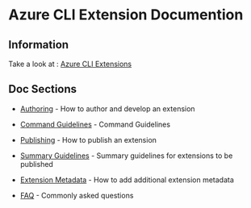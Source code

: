 Azure CLI Extension Documention
=======================
Information
------------

Take a look at : [Azure CLI Extensions](https://github.com/Azure/azure-cli/tree/dev/doc/extensions)

Doc Sections
------------

- [Authoring](https://github.com/Azure/azure-cli/blob/dev/doc/extensions/authoring.md) - How to author and develop an extension

- [Command Guidelines](https://github.com/Azure/azure-cli/blob/dev/doc/command_guidelines.md) - Command Guidelines

- [Publishing](https://github.com/Azure/azure-cli/blob/dev/doc/extensions/authoring.md#publish) - How to publish an extension

- [Summary Guidelines](https://github.com/Azure/azure-cli/blob/dev/doc/extensions/extension_summary_guidelines.md) - Summary guidelines for extensions to be published

- [Extension Metadata](https://github.com/Azure/azure-cli/blob/dev/doc/extensions/metadata.md) - How to add additional extension metadata

- [FAQ](https://github.com/Azure/azure-cli/blob/dev/doc/extensions/faq.md) - Commonly asked questions
